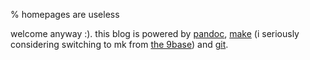 % homepages are useless

welcome anyway :). this blog is powered by
[pandoc](http://johnmacfarlane.net/pandoc/),
[make](http://pubs.opengroup.org/onlinepubs/000095399/utilities/make.html) (i seriously considering switching to mk from [the 9base](http://tools.suckless.org/9base)) and
[git](https://git.wiki.kernel.org).

